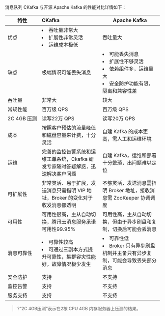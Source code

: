 消息队列 CKafka 与开源 Apache Kafka 的性能对比详情如下：

| 特性       | CKafka                                                       | Apache Kafka                                                 |
| ---------- | :----------------------------------------------------------- | ------------------------------------------------------------ |
| 优点       | <li>吞吐量非常大</li><li>扩展性非常灵活</li><li>运维成本极低</li>           | 吞吐量大                                                     |
| 缺点       | 极端情况可能丢失消息                                         | <li>可能丢失消息</li><li>扩展性不够灵活</li><li>依赖组件多，运维量大</li><li>安全防护功能有限，隔离和兼容性差</li> |
| 吞吐量     | 非常大                                                       | 较大                                                         |
| 常规性能   | 百万级 QPS                                                    | 百万级 QPS                                                    |
| <nobr>2C 4GB 压测</nobr> | 读写22万 QPS                                                  | 读写20万 QPS                                                  |
| 成本       | 按照客户预估的流量峰值和磁盘容量来计费，十分灵活             | 自建 Kafka 的成本更高，需人工和运维环境                        |
| 运维       | 完善的监控告警系统和运维工单系统，Ckafka 研发专家随时答疑解惑，迅速解决客户问题 | 自建 Kafka，运维和部署十分繁琐，出问题难以定位                |
| 可扩展性   | 非常灵活、易于扩展，发送消息只需指明 VIP 地址，Broker 的变化对于收发消息都透明 | 不够灵活，发送消息需指明 Broker 地址，接收消息需 ZooKeeper 协调调度 |
| 可用性     | 可用性很高，主从自动切换，腾讯云消息服务承诺可用性99.95%     | 可用性高，主从自动切换，但由于异步刷盘和复制，切换后可能会丢消息 |
| 消息可靠性 | <li>可靠性较高</li><li>可通过三副本方式提升可靠性，集群容灾性能好，故障情况极少发生</li>| <li>可靠性低</li><li>Broker 只有异步刷盘机制并主备只有异步复制，可能会导致丢失部分消息</li> |
| 安全防护   | 支持                                                         | 不支持                                                       |
| 监控告警   | 支持                                                         | 不支持                                                       |
| 服务支持   | 支持                                                         | 不支持                                                       |

>?“2C 4GB压测”表示在2核 CPU 4GB 内存服务器上压测的结果。

